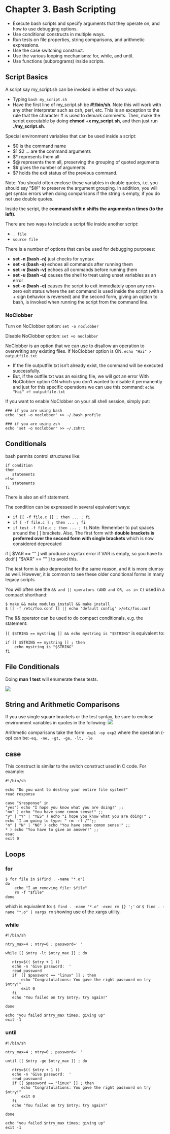 # Chapter 3. Bash Scripting

- Execute bash scripts and specify arguments that they operate on, and how to use debugging options.
- Use conditional constructs in multiple ways.
- Run tests on file properties, string comparisons, and arithmetic expressions.
- Use the case switching construct.
- Use the various looping mechanisms: for, while, and until.
- Use functions (subprograms) inside scripts.

## Script Basics

A script say my_script.sh can be invoked in either of two ways:

- Typing ```bash my_script.sh```
- Have the first line of my_script.sh be **#!/bin/sh**. Note this will work with any other interpreter such as csh, perl, etc. This is an exception to the rule that the character # is used to demark comments. Then, make the script executable by doing **chmod +x my_script.sh**, and then just run **./my_script.sh**.

Special environment variables that can be used inside a script:

- $0 is the command name
- $1 $2 ... are the command arguments
- $* represents them all
- $@ represents them all, preserving the grouping of quoted arguments
- $# gives the number of arguments.
- $? holds the exit status of the previous command.

Note: You should often enclose these variables in double quotes, i.e. you should say "$@" to preserve the argument grouping. In addition, you will get syntax errors when doing comparisons if the string is empty, if you do not use double quotes.

Inside the script, the **command shift n shifts the arguments n times (to the left).**

There are two ways to include a script file inside another script:
- ```. file```
- ```source file```

There is a number of options that can be used for debugging purposes:
- **set -n (bash -n)** just checks for syntax
- **set -x (bash -x)** echoes all commands after running them
- **set -v (bash -v)** echoes all commands before running them
- **set -u (bash -u)** causes the shell to treat using unset variables as an error
- **set -e (bash -e)** causes the script to exit immediately upon any non-zero exit status
where the set command is used inside the script (with a + sign behavior is reversed) and the second form, giving an option to ​bash, is invoked when running the script from the command line.

### NoClobber

Turn on NoClobber option: ```set -o noclobber```

Disable NoClobber option: ```set +o noclobber```

NoClobber is an option that we can use to disallow an operation to overwriting any existing files.
If NoClobber option is ON. ```echo "Hai" > outputfile.txt```
- If the file outputfile.txt isn’t already exist, the command will be executed successfully.
- But, if the outfile.txt was an existing file, we will got an error 
With NoClobber option ON which you don’t wanted to disable it permanently and just for this specific operations we can use this command: ```echo "Hai" >! outputfile.txt```


If you want to enable NoClobber on your all shell session, simply put:
```
### if you are using bash
echo 'set -o noclobber' >> ~/.bash_profile

### if you are using zsh
echo 'set -o noclobber' >> ~/.zshrc
```

## Conditionals

bash permits control structures like:

```
if condition
then
   statements
else
   statements
fi
```

There is also an elif statement.

The condition can be expressed in several equivalent ways:
- ```​if [[ -f file.c ]] ; then ... ; fi```
- ```if [ -f file.c ] ; then ... ; fi```
- ```if test -f file.c ; then ... ; fi```
​Note: Remember to put spaces around the [ ] brackets. Also, The first form with **double brackets is preferred over the second form with single brackets** which is now considered deprecated

if [ $VAR == "" ] will produce a syntax error if VAR is empty, so you have to do:
​if [ "$VAR" == "" ] to avoid this.

The test form is also deprecated for the same reason, and it is more clumsy as well. However, it is common to see these older conditional forms in many legacy scripts.

You will often see the ```&& and || operators (AND and OR, as in C)``` used in a compact shorthand:
```
$ make && make modules_install && make install
$ [[ -f /etc/foo.conf ]] || echo 'default config' >/etc/foo.conf
```

The && operator can be used to do compact conditionals, e.g. the statement:

```[[ $STRING == mystring ]] && echo mystring is "$STRING"```
is equivalent to:
```
if [[ $STRING == mystring ]] ; then
    echo mystring is "$STRING"
fi
```

## File Conditionals

Doing **man 1 test** will enumerate these tests.

<img src="./images/chapter3_1.png"/>

## String and Arithmetic Comparisons

If you use single square brackets or the test syntax, be sure to enclose environment variables in quotes in the following:
<img src="./images/chapter3_2.png"/>

Arithmetic comparisons take the form:​ ```exp1 -op exp2```
where the operation (-op) can be:```-eq, -ne, -gt, -ge, -lt, -le```

## case

This construct is similar to the switch construct used in C code. For example:

```
#!/bin/sh

echo "Do you want to destroy your entire file system?"
read response

case "$response" in
"yes") echo "I hope you know what you are doing!" ;;
"no" ) echo "You have some comon sense!" ;;
"y" | "Y" | "YES" ) echo "I hope you know what you are doing!" ;
echo 'I am going to type: " rm -rf /"';;
"n" | "N" | "NO" ) echo "You have some comon sense!" ;;
* ) echo "You have to give an answer!" ;;
esac
exit 0
```

## Loops

### for

```
$ for file in $(find . -name "*.o")
do
    echo "I am removing file: $file"
    rm -f "$file"
done
```

​which is equivalent to: ```​$ find . -name "*.o" -exec rm {} ';'``` or ```$ find . -name "*.o" | xargs rm```
showing use of the xargs utility.

### while

```
#!/bin/sh

ntry_max=4 ; ntry=0 ; password=' '

while [[ $ntry -lt $ntry_max ]] ; do

   ntry=$(( $ntry + 1 ))
   echo -n 'Give password:  '
   read password
   if  [[ $password == "linux" ]] ; then
       echo "Congratulations: You gave the right password on try $ntry!"
       exit 0
   fi
   echo "You failed on try $ntry; try again!"

done

echo "you failed $ntry_max times; giving up"
exit -1
```

### until
```
#!/bin/sh

ntry_max=4 ; ntry=0 ; password=' '

until [[ $ntry -ge $ntry_max ]] ; do

   ntry=$(( $ntry + 1 ))
   echo -n 'Give password:  '
   read password
   if [[ $password == "linux" ]] ; then
       echo "Congratulations: You gave the right password on try $ntry!"
       exit 0
   fi
   echo "You failed on try $ntry; try again!"

done

echo "you failed $ntry_max times; giving up"
exit -1
```

